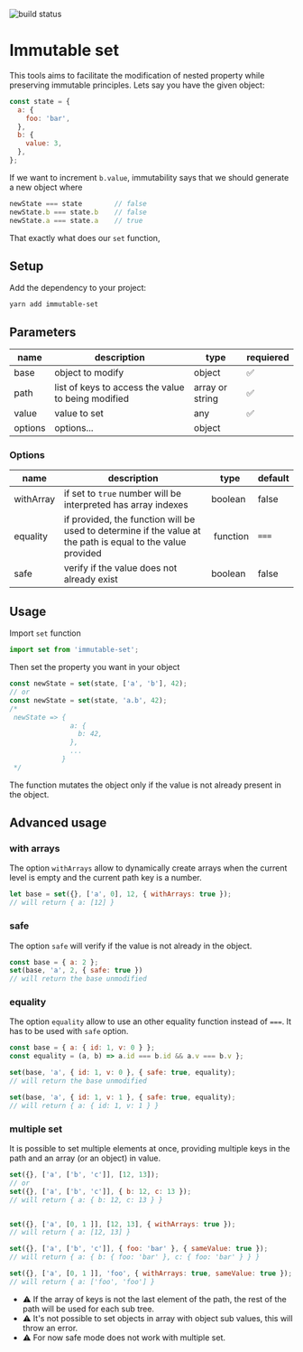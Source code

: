 ![build status](https://travis-ci.org/M6Web/immutable-set.svg)
# Immutable set

This tools aims to facilitate the modification of nested property while preserving immutable principles.
Lets say you have the given object:
```js
const state = {
  a: {
    foo: 'bar',
  },
  b: {
    value: 3,
  },
};
```
If we want to increment `b.value`, immutability says that we should generate a new object where
```js
newState === state        // false
newState.b === state.b    // false
newState.a === state.a    // true
``` 
That exactly what does our `set` function, 

## Setup
Add the dependency to your project:
```shell
yarn add immutable-set
```

## Parameters

name | description | type | requiered
---- | ----------- | ---- | ---------
base | object to modify | object | ✅
path | list of keys to access the value to being modified | array or string | ✅
value | value to set | any | ✅
options | options... | object

### Options
name | description | type | default
---- | ----------- | ---- | -------
withArray | if set to `true` number will be interpreted has array indexes | boolean | false
equality  | if provided, the function will be used to determine if the value at the path is equal to the value provided | function | `===`
safe | verify if the value does not already exist | boolean | false


## Usage
Import `set` function

```js
import set from 'immutable-set';
```

Then set the property you want in your object

```js
const newState = set(state, ['a', 'b'], 42);
// or
const newState = set(state, 'a.b', 42);
/*
 newState => {
               a: {
                 b: 42,
               },
               ...
             }
 */
```

The function mutates the object only if the value is not already present in the object.

## Advanced usage

### with arrays
The option `withArrays` allow to dynamically create arrays when the current level is empty and the current path key is a number.
```js
let base = set({}, ['a', 0], 12, { withArrays: true });
// will return { a: [12] }
```

### safe
The option `safe` will verify if the value is not already in the object.
```js
const base = { a: 2 };
set(base, 'a', 2, { safe: true })
// will return the base unmodified
```

### equality
The option `equality` allow to use an other equality function instead of `===`. It has to be used with `safe` option.
```js
const base = { a: { id: 1, v: 0 } };
const equality = (a, b) => a.id === b.id && a.v === b.v };

set(base, 'a', { id: 1, v: 0 }, { safe: true, equality);
// will return the base unmodified

set(base, 'a', { id: 1, v: 1 }, { safe: true, equality);
// will return { a: { id: 1, v: 1 } }
```

### multiple set
It is possible to set multiple elements at once, providing multiple keys in the path and an array (or an object) in value.
```js
set({}, ['a', ['b', 'c']], [12, 13]);
// or
set({}, ['a', ['b', 'c']], { b: 12, c: 13 });
// will return { a: { b: 12, c: 13 } }


set({}, ['a', [0, 1 ]], [12, 13], { withArrays: true });
// will return { a: [12, 13] }

set({}, ['a', ['b', 'c']], { foo: 'bar' }, { sameValue: true });
// will return { a: { b: { foo: 'bar' }, c: { foo: 'bar' } } }

set({}, ['a', [0, 1 ]], 'foo', { withArrays: true, sameValue: true });
// will return { a: ['foo', 'foo'] }
```
- :warning: If the array of keys is not the last element of the path, the rest of the path will be used for each sub tree.
- :warning: It's not possible to set objects in array with object sub values, this will throw an error.
- :warning: For now safe mode does not work with multiple set.
